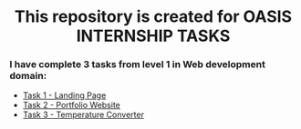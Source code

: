 
# <center>This repository is created for OASIS INTERNSHIP TASKS</center>


### I have complete 3 tasks from level 1 in Web development domain:

- [Task 1 - Landing Page](http://diplomagraduate.ezyro.com/task1/?i=1)
- [Task 2 - Portfolio Website](http://diplomagraduate.ezyro.com/task2/?i=1)
- [Task 3 - Temperature Converter](http://diplomagraduate.ezyro.com/task3/?i=1)

